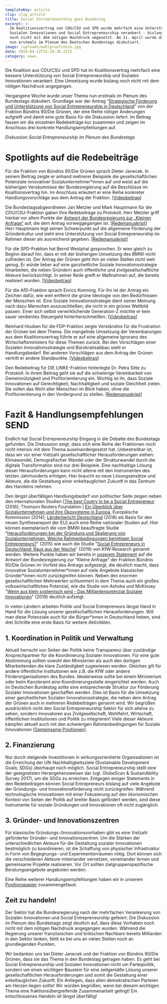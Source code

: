 ```yaml
---
templateKey: article
clip: clip_article
title: Social Entrepreneurship goes Bundestag
excerpt: >-
  Im Koalitionsvertrag von CDU/CSU und SPD wurde mehrfach eine Unterstützung von
  Sozialen Innovationen und Social Entrepreneurship verankert - bislang aber
  noch nicht mit dem nötigen Nachdruck umgesetzt. Am 11. April wurde das Thema
  nun erstmals im Plenum des Deutschen Bundestags diskutiert.
image: /uploads/wahlpruefstein.jpg
date: 2019-04-12T15:16:30.227Z
category: news
---
```

Die Koalition aus CDU/CSU und SPD hat im Koalitionsvertrag mehrfach eine bessere Unterstützung von Social Entrepreneurship und Sozialen Innovationen verankert. Eine Umsetzung wurde bislang noch nicht mit dem nötigen Nachdruck angegangen.

Vergangene Woche wurde unser Thema nun erstmals im Plenum des Bundestags diskutiert. Grundlage war der Antrag “[Strategische Förderung und Unterstützung von Social Entrepreneurship in Deutschland](http://dip21.bundestag.de/dip21/btd/19/085/1908567.pdf)” von der Fraktion Bündnis 90/Die Grünen, der eine Reihe nötiger Änderungen aufgreift und damit eine gute Basis für die Diskussion liefert. Im Beitrag fassen wir die einzelnen Redebeiträge kur zusammen und zeigen im Anschluss drei konkrete Handlungsempfehlungen auf.

<script id="tv7343663" src="https://webtv.bundestag.de/player/macros/bttv/hls/player.js?content=7343663&phi=default"></script>

_Diskussion Social Entrepreneurship im Plenum des Bundestags_

<p></p>

# Spotlights auf die Redebeiträge

Für die Fraktion von Bündnis 90/Die Grünen sprach Dieter Janecek. In seinem Beitrag zeigte er anhand mehrerer Beispiele die gesellschaftlichen Potenziale innovativer Sozialunternehmer*innen auf und weist auf die bisherigen Versäumnisse der Bundesregierung auf die Beschlüsse im Koalitionsvertrag hin. Im Anschluss erleutert er eine Reihe konkreter Handlungsvorschläge aus dem Antrag der Fraktion. [[Videobeitrag](https://dbtg.tv/fvid/7343667)]

Die Bundestagsabgeordneten Jan Metzler und Mark Hauptmann für die CDU/CSU-Fraktion gaben Ihre Redebeiträge zu Protokoll. Herr Metzler griff hierbei vor allem Punkte der [Antwort der Bundesregierung zur „Kleinen Anfrage“](http://dip21.bundestag.de/dip21/btd/19/072/1907293.pdf) auf, die dem Antrag vorweggegangen ist. [[Redemanuskript](https://www.send-ev.de/uploads/jan_metzler_social_entrepreneurship.pdf)]\
Herr Hauptmann legt seinen Schwerpunkt auf die allgemeine Förderung der Gründerkultur und sieht eine Unterstützung von Social Entrepreneurship im Rahmen dieser als ausreichend gegeben. [[Redemanuskript](https://www.send-ev.de/uploads/rede-zu-protokoll_mark-hauptmann_strategische-förderung-und-unterstützung-von-social-entrepreneurship-in-deutschland.pdf)]

Für die SPD-Fraktion hat Bernd Westphal gesprochen. Er wies gleich zu Beginn darauf hin, dass er mit der bisherigen Umsetzung des BMWi nicht zufrieden ist. Der Antrag der Grünen geht ihm an vielen Stellen nicht weit genug. Er würde lieber auf eine ganzheitliche Soziale Innovationsstrategie hinarbeiten, die neben Gründern auch öffentliche und zivilgesellschaftliche Akteure berücksichtigt. In seiner Rede greift er Maßnahmen auf, die bereits realisiert wurden. [[Videobeitrag](https://dbtg.tv/fvid/7343672)]

Für die AfD-Fraktion sprach Enrico Komning. Für ihn ist der Antrag ein Zeichen dafür, wie weit entfernt die grüne Ideologie von den Bedürfnissen der Menschen ist. Eine Soziale Innovationsstrategie dient seiner Meinung nach dazu Menschen auszuschließen, die nicht in ein grünes Weltbild passen. Einer sich selbst verwirklichende Generation-Z möchte er kein sauer verdientes Steuergeld hinterherschmeißen. [[Videobeitrag](https://dbtg.tv/fvid/7343673)]

Reinhard Houben für die FDP-Fraktion zeigte Verständnis für die Frustration der Grünen bei dem Thema. Die mangelnde Umsetzung der Vereinbarungen aus dem Koalitionsvertrag führte er auf eine allgemeine Ignoranz des Wirtschaftsministers für diese Themen zurück. Bei den Vorschlägen einer Sozialen Innovationsstrategie und Bürokratieabbau sieht er Handlungsbedarf. Bei anderen Vorschlägen aus dem Antrag der Grünen vertritt er andere Standpunkte. [[Videobeitrag](https://dbtg.tv/fvid/7343674)]

Den Redebeitrag für DIE LINKE-Fraktion hinterlegte Dr. Petra Sitte zu Protokoll. In ihrem Beitrag geht sie auf die schwierige Vereinbarkeit von Gemeinnützigkeit und Profitorientierung ein. Wichtig ist ihr, dass Soziale Innovationen auf Gerechtigkeit, Nachhaltigkeit und soziale Gleichheit zielen. Sie sollen das Wohl aller Menschen im Blick haben, ohne die Profitorientierung in den Vordergrund zu stellen. [[Redemanuskript](https://www.send-ev.de/uploads/social-entrepreneurship_soziale-innovationen_petra_sitte.pdf)]

<p></p>

# Fazit & Handlungsempfehlungen SEND

Endlich hat Social Entrepreneurship Eingang in die Debatte des Bundestags gefunden. Die Diskussion zeigt, dass sich eine Reihe der Fraktionen noch nicht intensiv mit dem Thema auseinandergesetzt hat. Unbestreitbar ist, dass wir vor einer Vielzahl gesellschaftlicher Herausforderungen stehen: Klimawandel, Demografischer Wandel oder der Strukturwandel durch die digitale Transformation sind nur drei Beispiele. Eine nachhaltige Lösung dieser Herausforderungen kann nicht alleine mit den Instrumenten des letzten Jahrhunderts erfolgen. Hier braucht es neue Lösungsansätze und Akteure, die die Gestaltung einer enkeltauglichen Zukunft in das Zentrum des Handelns nehmen.

Den längst überfälligen Handlungsbedarf von politischer Seite zeigen neben den  internationalen Studien [[The best Coutry to be a Social Entrepreneur](http://poll2016.trust.org) (2016); Thomson Reuters Foundation | [Ein Überblick über Sozialunternehmen und ihre Ökosysteme in Europa](https://ec.europa.eu/social/BlobServlet?docId=12988&langId=de), Europäische Kommission (2014); [Länderbericht Deutschland](https://www.send-ev.de/2019-04-08_social-enterprises-and-their-ecosystems-in-europe-länderbericht-deutschland) (2018) als Basis für den neuen Synthesereport der EU] auch eine Reihe nationaler Studien auf. Hier können exemplarisch die vom BMWi beauftragte Studie "[Herausforderungen bei der Gründung und Skalierung von Sozialunternehmen. Welche Rahmenbedingungen benötigen Social Entrepreneurs?](https://www.bmwi.de/Redaktion/DE/Publikationen/Studien/herausforderungen-bei-der-gruendung-und-skalierung-von-sozialunternehmen.html)" (2015) wie auch die Studie "[Social Entrepreneurs in Deutschland: Raus aus der Nische](https://www.kfw.de/PDF/Download-Center/Konzernthemen/Research/PDF-Dokumente-Fokus-Volkswirtschaft/Fokus-2019/Fokus-Nr.-238-Januar-2019-Sozialunternehmer.pdf)" (2019) von KfW-Research genannt werden. Weitere Punkte haben wir bereits in [unserem Statement](https://www.send-ev.de/2019-02-11_statement-zur-antwort-der-bundesregierung-auf-die-kleine-anfrage-„social-entrepreneurship“-von-der-bundestagsfraktion-bündnis-90-die-grünen) auf die Antwort der Bundesregierung zur "Kleine Anfrage" der Fraktion Bündnis 90/Die Grünen im Vorfeld des Antrags aufgezeigt, die deutlich macht, dass innovative Sozialunternehmer\*innen auf viele Angebote klassischer Gründer\*innen nicht zurückgreifen können. Neben den enormen gesellschaftlichen Mehrwerten schlummert in dem Thema auch ein großes volkswirtschaftliches Potenzial, wie die Studie von Ashoka und McKinsey "[Wenn aus klein systemisch wird - Das Milliardenpotenzial Sozialer Innovationen](https://www.send-ev.de/2019-03-26_studie-von-ashoka-und-mckinsey-zeigt-milliardenpotenzial-von-sozialen-innovationen/)" (2019) deutlich aufzeigt.

In vielen Ländern arbeiten Politik und Social Entrepreneurs längst Hand in Hand für die Lösung unserer gesellschaftlichen Herausforderungen. Will man diese Potenziale auch für die Bürger*innen in Deutschland heben, sind drei Schritte eine erste Basis für weitere Aktivitäten.

## 1. Koordination in Politik und Verwaltung

Aktuell herrscht von Seiten der Politik keine Transparenz über zuständige Ansprechpartner für die Koordinierung Sozialer Innovationen. Für eine gute Abstimmung sollten sowohl den Ministerien als auch den dortigen Mitarbeitenden die klare Zuständigkeit zugewiesen werden. Gleiches gilt für andere öffentliche Institutionen wie z.B. die KfW oder andere Förderorganisationen des Bundes. Idealerweise sollte bei einem Ministerium oder beim Kanzleramt eine Koordinierungsstelle eingerichtet werden. Auch im Deutschen Bundestag sollte eine entsprechende Struktur zur Förderung Sozialer Innovationen geschaffen werden. Dies ist Basis für die Umsetzung einer ganzheitlichen Sozialen Innovationsstrategie, die neben dem Antrag der Grünen auch in mehreren Redebeiträgen genannt wird. Wir begrüßen ausdrücklich nicht den Social Entrepreneurship Sektor für sich alleine zu sehen, sondern Innovatoren aus Zivilgesellschaft, Wohlfahrt, Wirtschaft, öffentlichen Insititutionen und Politik zu integrieren! Viele dieser Akteure kämpfen aktuell auch mit den schwierigen Rahmenbedingungen für Soziale Innovationen [[Gemeinsame Positionen](https://www.send-ev.de/2019-01-14_verb%C3%A4nde-fordern-innovationen-m%C3%BCssen-der-gesellschaft-als-ganzes-zu-gute-kommen)].

## 2. Finanzierung

Nur durch steigende Investitionen in wirkungsorientierte Organisationen ist die Erreichung der UN-Nachhaltigkeitsziele (Sustainable Development Goals; SDGs) überhaupt noch möglich. Social Entrepreneurship stellt eine der geeignetsten Herangehensweisen dar (vgl. GlobeScan & SustainAbility Survey 2017), um die SDGs zu erreichen. Entgegen einiger Statements in den Redebeiträgen können Social Entrepreneurs bislang auf viele Angebote der Gründungs- und Innovationsförderung nicht zurückgreifen. Während technologische Innovationen mit einer Fokusierung auf den ökonomischen Kontext von Seiten der Politik auf breiter Basis gefördert werden, sind diese Instrumente für soziale Gründungen und Innovationen oft nicht zugänglich.

## 3. Gründer- und Innovationszentren

Für klassische Gründungs-/Innovationsvorhaben gibt es eine Vielzahl geförderter Gründer- und Innovationszentren. Um die Stärken der unterschiedlichen Akteure für die Gestaltung sozialer Innovationen bestmöglich zu koordinieren, ist die Schaffung von physischer Infrastruktur in Form von Begegnungs- und Experimentierräumen nötig. Dort können sich die verschiedenen Akteure miteinander vernetzen, voneinander lernen und gemeinsame Projekte realisieren. Vor Ort sollten zielgruppenspezifische Beratungsangebote angeboten werden.

Eine Reihe weiterer Handlungsempfehlungen haben wir in unserem [Positionspapier](https://www.send-ev.de/uploads/2017_10_31_positionspapier_bund.pdf) zusammengefasst.

## Zeit zu handeln!

Der Sektor hat die Bundesregierung nach der mehrfachen Verankerung von Sozialen Innovationen und Social Entrepreneurship gefeiert. Die Diskussion im Plenum des Bundestags zeigt deutlich auf, dass diese Vorhaben noch nicht mit dem nötigen Nachdruck angegangen wurden. Während die Regierung unserer französischen und britischen Nachbarn bereits Milliarden in den Sektor lenken, fehlt es bei uns an vielen Stellen noch an grundlegenden Punkten.

Wir bedanken uns bei Dieter Janecek und der Fraktion von Bündnis 90/Die Grünen, dass sie das Thema in den Bundestag getragen haben. Es geht bei Social Entrepreneurship und Sozialen Innovationen nicht um Parteipolitik, sondern um einen wichtigen Baustein für eine zeitgemäße Lösung unserer gesellschaftlichen Herausforderungen und somit die Gestaltung einer enkeltauglichen Zukunft. Ein Anliegen, dass allen demokratischen Parteien am Herzen liegen sollte! Wir würden begrüßen, wenn bei diesem wichtigen Thema eine fraktionsübergreifende Zusammenarbeit gelingt! Ein entschlossenes Handeln ist längst überfällig!
